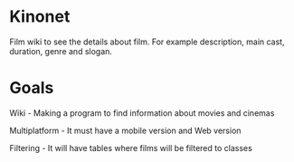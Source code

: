 # Kinonet
Film wiki to see the details about film. For example description, main cast, duration, genre and slogan.
# Goals 
Wiki - Making a program to find information about movies and cinemas

Multiplatform - It must have a mobile version and Web version

Filtering - It will have tables where films will be filtered to classes

